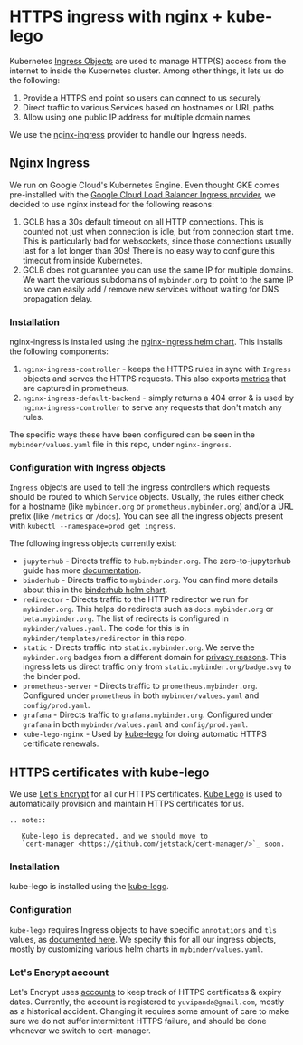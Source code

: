 # HTTPS ingress with nginx + kube-lego

Kubernetes [Ingress Objects](https://kubernetes.io/docs/concepts/services-networking/ingress/)
are used to manage HTTP(S) access from the internet to inside the Kubernetes cluster.
Among other things, it lets us do the following:

1. Provide a HTTPS end point so users can connect to us securely
2. Direct traffic to various Services based on hostnames or URL paths
3. Allow using one public IP address for multiple domain names

We use the [nginx-ingress](https://github.com/kubernetes/ingress-nginx) provider to handle
our Ingress needs.

## Nginx Ingress

We run on Google Cloud's Kubernetes Engine. Even thought GKE comes pre-installed with
the [Google Cloud Load Balancer Ingress provider](https://github.com/kubernetes/ingress-gce),
we decided to use nginx instead for the following reasons:

1. GCLB has a 30s default timeout on all HTTP connections. This is counted
   not just when connection is idle, but from connection start time. This
   is particularly bad for websockets, since those connections usually last for
   a lot longer than 30s! There is no easy way to configure this timeout from
   inside Kubernetes.
2. GCLB does not guarantee you can use the same IP for multiple domains. We
   want the various subdomains of `mybinder.org` to point to the same IP
   so we can easily add / remove new services without waiting for DNS propagation
   delay.

### Installation

nginx-ingress is installed using the [nginx-ingress helm chart](https://github.com/kubernetes/charts/tree/master/stable/nginx-ingress).
This installs the following components:

1. `nginx-ingress-controller` - keeps the HTTPS rules in sync with `Ingress`
   objects and serves the HTTPS requests. This also exports
   [metrics](metrics.html) that are captured in prometheus.
2. `nginx-ingress-default-backend` - simply returns a 404 error & is used
   by `nginx-ingress-controller` to serve any requests that don't match
   any rules.

The specific ways these have been configured can be seen in the `mybinder/values.yaml`
file in this repo, under `nginx-ingress`.

### Configuration with Ingress objects

`Ingress` objects are used to tell the ingress controllers which requests
should be routed to which `Service` objects. Usually, the rules either
check for a hostname (like `mybinder.org` or `prometheus.mybinder.org`) and/or
a URL prefix (like `/metrics` or `/docs`). You can see all the ingress objects
present with `kubectl --namespace=prod get ingress`.

The following ingress objects currently exist:

* `jupyterhub` - Directs traffic to `hub.mybinder.org`.
  The zero-to-jupyterhub guide has more [documentation](https://zero-to-jupyterhub.readthedocs.io/en/latest/advanced.html#ingress).
* `binderhub` - Directs traffic to `mybinder.org`. You can find more details
   about this in the [binderhub helm chart](https://github.com/jupyterhub/binderhub/tree/master/helm-chart).
* `redirector` - Directs traffic to the HTTP redirector we run for `mybinder.org`.
   This helps do redirects such as `docs.mybinder.org` or `beta.mybinder.org`.
   The list of redirects is configured in `mybinder/values.yaml`. The code
   for this is in `mybinder/templates/redirector` in this repo.
* `static` - Directs traffic into `static.mybinder.org`. We serve the `mybinder.org`
   badges from a different domain for [privacy reasons](https://github.com/jupyterhub/binderhub/issues/379).
   This ingress lets us direct traffic only from `static.mybinder.org/badge.svg` to the
   binder pod.
* `prometheus-server` - Directs traffic to `prometheus.mybinder.org`. Configured under
  `prometheus` in both `mybinder/values.yaml` and `config/prod.yaml`.
* `grafana` - Directs traffic to `grafana.mybinder.org`. Configured under `grafana` in
   both `mybinder/values.yaml` and `config/prod.yaml`.
* `kube-lego-nginx` - Used by [kube-lego](#https-with-kube-lego) for doing automatic
   HTTPS certificate renewals.

## HTTPS certificates with kube-lego

We use [Let's Encrypt](https://letsencrypt.org/) for all our HTTPS certificates.
[Kube Lego](https://github.com/jetstack/kube-lego) is used to automatically
provision and maintain HTTPS certificates for us.

```eval_rst
.. note::

   Kube-lego is deprecated, and we should move to
   `cert-manager <https://github.com/jetstack/cert-manager/>`_ soon.
```

### Installation

kube-lego is installed using the [kube-lego](https://github.com/kubernetes/charts/tree/master/stable/kube-lego).

### Configuration

`kube-lego` requires Ingress objects to have specific `annotations` and
`tls` values, as [documented here](https://github.com/jetstack/kube-lego#how-kube-lego-works).
We specify this for all our ingress objects, mostly by customizing various helm charts
in `mybinder/values.yaml`.

### Let's Encrypt account

Let's Encrypt uses [accounts](https://community.letsencrypt.org/t/what-are-accounts-do-i-need-to-backup-them/21318)
to keep track of HTTPS certificates & expiry dates.
Currently, the account is registered to `yuvipanda@gmail.com`, mostly as a historical
accident. Changing it requires some amount of care to make sure we do not suffer
intermittent HTTPS failure, and should be done whenever we switch to cert-manager.

